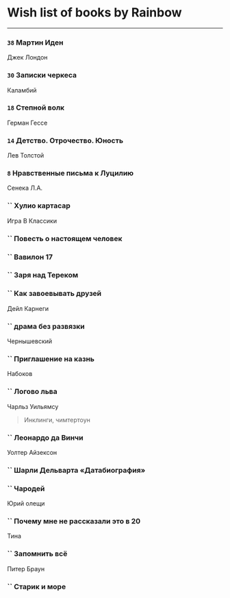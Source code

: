 # Wish list of books by Rainbow
---

### `38` Мартин Иден
Джек Лондон

### `30` Записки черкеса
Каламбий

### `18` Степной волк
Герман Гессе

### `14` Детство. Отрочество. Юность
Лев Толстой

### `8` Нравственные письма к Луцилию
Сенека Л.А.

### `` Хулио картасар
Игра В Классики

### `` Повесть о настоящем человек

### `` Вавилон 17

### `` Заря над Тереком

### `` Как завоевывать друзей
Дейл Карнеги

### `` драма без развязки
Чернышевский

### `` Приглашение на казнь
Набоков

### `` Логово льва
Чарльз Уильямсу
> Инклинги, чимтертоун

### `` Леонардо да Винчи
Уолтер Айзексон

### `` Шарли Дельварта «Датабиография»

### `` Чародей
Юрий олещи

### `` Почему мне не рассказали это в 20
Тина

### `` Запомнить всё
Питер Браун

### `` Старик и море


